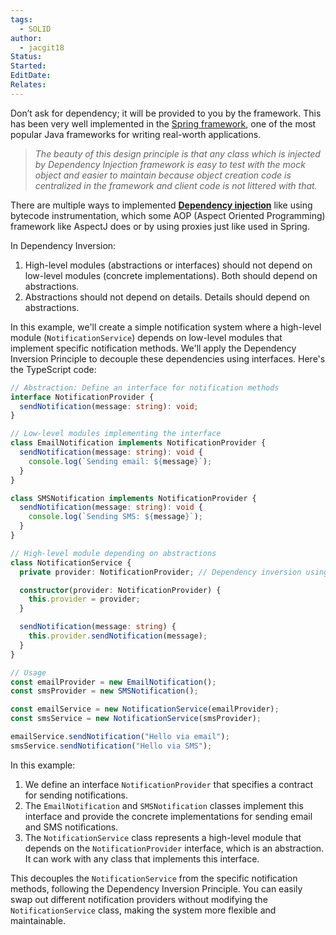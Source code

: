 ```yaml
---
tags:
  - SOLID
author:
  - jacgit18
Status: 
Started: 
EditDate: 
Relates:
---
```

Don’t ask for dependency; it will be provided to you by the framework. This has been very well implemented in the [Spring framework](http://www.java67.com/2017/11/top-5-free-core-spring-mvc-courses-learn-online.html), one of the most popular Java frameworks for writing real-worth applications.

> _The beauty of this design principle is that any class which is injected by Dependency Injection framework is easy to test with the mock object and easier to maintain because object creation code is centralized in the framework and client code is not littered with that._

There are multiple ways to implemented [**Dependency injection**](http://javarevisited.blogspot.com/2012/12/inversion-of-control-dependency-injection-design-pattern-spring-example-tutorial.html) like using bytecode instrumentation, which some AOP (Aspect Oriented Programming) framework like AspectJ does or by using proxies just like used in Spring.


In Dependency Inversion:

1. High-level modules (abstractions or interfaces) should not depend on low-level modules (concrete implementations). Both should depend on abstractions.
2. Abstractions should not depend on details. Details should depend on abstractions.


In this example, we'll create a simple notification system where a high-level module (`NotificationService`) depends on low-level modules that implement specific notification methods. We'll apply the Dependency Inversion Principle to decouple these dependencies using interfaces. Here's the TypeScript code:

```typescript
// Abstraction: Define an interface for notification methods
interface NotificationProvider {
  sendNotification(message: string): void;
}

// Low-level modules implementing the interface
class EmailNotification implements NotificationProvider {
  sendNotification(message: string): void {
    console.log(`Sending email: ${message}`);
  }
}

class SMSNotification implements NotificationProvider {
  sendNotification(message: string): void {
    console.log(`Sending SMS: ${message}`);
  }
}

// High-level module depending on abstractions
class NotificationService {
  private provider: NotificationProvider; // Dependency inversion using an interface

  constructor(provider: NotificationProvider) {
    this.provider = provider;
  }

  sendNotification(message: string) {
    this.provider.sendNotification(message);
  }
}

// Usage
const emailProvider = new EmailNotification();
const smsProvider = new SMSNotification();

const emailService = new NotificationService(emailProvider);
const smsService = new NotificationService(smsProvider);

emailService.sendNotification("Hello via email");
smsService.sendNotification("Hello via SMS");
```

In this example:

1. We define an interface `NotificationProvider` that specifies a contract for sending notifications.
2. The `EmailNotification` and `SMSNotification` classes implement this interface and provide the concrete implementations for sending email and SMS notifications.
3. The `NotificationService` class represents a high-level module that depends on the `NotificationProvider` interface, which is an abstraction. It can work with any class that implements this interface.

This decouples the `NotificationService` from the specific notification methods, following the Dependency Inversion Principle. You can easily swap out different notification providers without modifying the `NotificationService` class, making the system more flexible and maintainable.